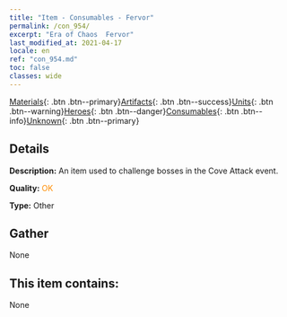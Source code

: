 ```yaml
---
title: "Item - Consumables - Fervor"
permalink: /con_954/
excerpt: "Era of Chaos  Fervor"
last_modified_at: 2021-04-17
locale: en
ref: "con_954.md"
toc: false
classes: wide
---
```

 [Materials](/Items/){: .btn .btn--primary}[Artifacts](/Items/Artifacts/){: .btn .btn--success}[Units](/Items/Units/){: .btn .btn--warning}[Heroes](/Items/Heroes/){: .btn .btn--danger}[Consumables](/Items/Consumables/){: .btn .btn--info}[Unknown](/Items/Unknown/){: .btn .btn--primary}

## Details
 **Description:** An item used to challenge bosses in the Cove Attack event.

 **Quality:** <span style="color: #FF8C00">OK</span>

 **Type:** Other

## Gather

  None

## This item contains:

  None

